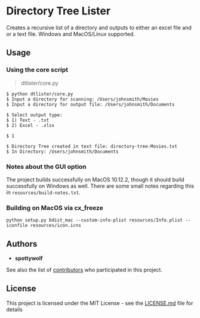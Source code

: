 # Directory Tree Lister

Creates a recursive list of a directory and outputs to either an excel file and or a text file. Windows and MacOS/Linux 
supported.

## Usage

### Using the core script

> dtlister/core.py

```
$ python dtlister/core.py  
$ Input a directory for scanning: /Users/johnsmith/Movies
$ Input a directory for output file: /Users/johnsmith/Documents

$ Select output type:
$ 1) Text - .txt
$ 2) Excel - .xlsx

$ 1

$ Directory Tree created in text file: directory-tree-Movies.txt
$ In Directory: /Users/johnsmith/Documents
```

### Notes about the GUI option

The project builds successfully on MacOS 10.12.2, though it should build successfully on Windows as well. There are 
some small notes regarding this in `resources/build-notes.txt`.


### Building on MacOS via cx_freeze

`python setup.py bdist_mac --custom-info-plist resources/Info.plist --iconfile resources/icon.icns`


## Authors

* **spottywolf**

See also the list of [contributors](https://github.com/spottywolf/mathfever/graphs/contributors) who participated in 
this project.

## License

This project is licensed under the MIT License - see the [LICENSE.md](LICENSE.md) file for details
